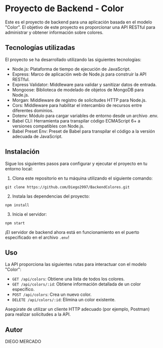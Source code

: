 # Proyecto de Backend - Color

Este es el proyecto de backend para una aplicación basada en el modelo "Color". El objetivo de este proyecto es proporcionar una API RESTful para administrar y obtener información sobre colores.

## Tecnologías utilizadas

El proyecto se ha desarrollado utilizando las siguientes tecnologías:

- Node.js: Plataforma de tiempo de ejecución de JavaScript.
- Express: Marco de aplicación web de Node.js para construir la API RESTful.
- Express Validator: Middleware para validar y sanitizar datos de entrada.
- Mongoose: Biblioteca de modelado de objetos de MongoDB para Node.js.
- Morgan: Middleware de registro de solicitudes HTTP para Node.js.
- Cors: Middleware para habilitar el intercambio de recursos entre diferentes dominios.
- Dotenv: Módulo para cargar variables de entorno desde un archivo .env.
- Babel CLI: Herramienta para transpilar código ECMAScript 6+ a versiones compatibles con Node.js.
- Babel Preset Env: Preset de Babel para transpilar el código a la versión adecuada de JavaScript.

## Instalación

Sigue los siguientes pasos para configurar y ejecutar el proyecto en tu entorno local:

1. Clona este repositorio en tu máquina utilizando el siguiente comando:

```
git clone https://github.com/Diego2997/BackendColores.git
```

2. Instala las dependencias del proyecto:

```
npm install
```

3. Inicia el servidor:

```
npm start
```


¡El servidor de backend ahora está en funcionamiento en el puerto especificado en el archivo `.env`!

## Uso

La API proporciona las siguientes rutas para interactuar con el modelo "Color":

- `GET /api/colors`: Obtiene una lista de todos los colores.
- `GET /api/colors/:id`: Obtiene información detallada de un color específico.
- `POST /api/colors`: Crea un nuevo color.
- `DELETE /api/colors/:id`: Elimina un color existente.

Asegúrate de utilizar un cliente HTTP adecuado (por ejemplo, Postman) para realizar solicitudes a la API.


## Autor
DIEGO MERCADO